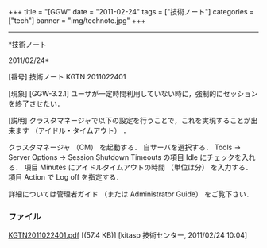 ﻿+++
title = "[GGW"
date = "2011-02-24"
tags = ["技術ノート"]
categories = ["tech"]
banner = "img/technote.jpg"
+++

-----------------------------------------------------------------------------------------------------------------------------

*技術ノート

2011/02/24*


[番号]
技術ノート KGTN 2011022401

[現象]
[GGW-3.2.1]
ユーザが一定時間利用していない時に，強制的にセッションを終了させたい．

[説明]
クラスタマネージャで以下の設定を行うことで，これを実現することが出来ます
（アイドル・タイムアウト） ．

クラスタマネージャ （CM） を起動する．
自サーバを選択する．
Tools → Server Options → Session Shutdown
Timeouts の項目 Idle にチェックを入れる．
項目 Minutes にアイドルタイムアウトの時間 （単位は分） を入力する．
項目 Action で Log off を指定する．

詳細については管理者ガイド （または Administrator Guide） をご覧下さい．


### ファイル

 
 


[KGTN2011022401.pdf](http://techreport.kitasp.net/attachments/download/495/KGTN2011022401.pdf)
 [(57.4 KB)] [kitasp 技術センター, 2011/02/24
10:04]


 


 

